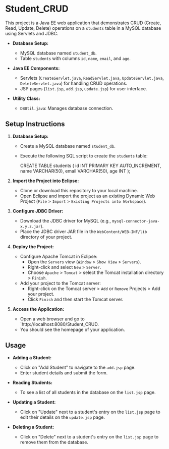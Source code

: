 # Student_CRUD

This project is a Java EE web application that demonstrates CRUD (Create, Read, Update, Delete) operations on a `students` table in a MySQL database using Servlets and JDBC.

- **Database Setup:**
  - MySQL database named `student_db`.
  - Table `students` with columns `id`, `name`, `email`, and `age`.

- **Java EE Components:**
  - Servlets (`CreateServlet.java`, `ReadServlet.java`, `UpdateServlet.java`, `DeleteServlet.java`) for handling CRUD operations.
  - JSP pages (`list.jsp`, `add.jsp`, `update.jsp`) for user interface.

- **Utility Class:**
  - `DBUtil.java`: Manages database connection.

## Setup Instructions

1. **Database Setup:**
   - Create a MySQL database named `student_db`.
   - Execute the following SQL script to create the `students` table:

   
     CREATE TABLE students (
         id INT PRIMARY KEY AUTO_INCREMENT,
         name VARCHAR(50),
         email VARCHAR(50),
         age INT
     );
   

2. **Import the Project into Eclipse:**
   - Clone or download this repository to your local machine.
   - Open Eclipse and import the project as an existing Dynamic Web Project (`File` > `Import` > `Existing Projects into Workspace`).

3. **Configure JDBC Driver:**
   - Download the JDBC driver for MySQL (e.g., `mysql-connector-java-x.y.z.jar`).
   - Place the JDBC driver JAR file in the `WebContent/WEB-INF/lib` directory of your project.

4. **Deploy the Project:**
   - Configure Apache Tomcat in Eclipse:
     - Open the `Servers` view (`Window` > `Show View` > `Servers`).
     - Right-click and select `New` > `Server`.
     - Choose `Apache` > `Tomcat` > select the Tomcat installation directory > `Finish`.
   - Add your project to the Tomcat server:
     - Right-click on the Tomcat server > `Add` or `Remove` Projects > Add your project.
     - Click `Finish` and then start the Tomcat server.

5. **Access the Application:**
   - Open a web browser and go to `http://localhost:8080/Student_CRUD.
   - You should see the homepage of your application.

## Usage

- **Adding a Student:**
  - Click on "Add Student" to navigate to the `add.jsp` page.
  - Enter student details and submit the form.

- **Reading Students:**
  - To see a list of all students in the database on the `list.jsp` page.

- **Updating a Student:**
  - Click on "Update" next to a student's entry on the `list.jsp` page to edit their details on the `update.jsp` page.

- **Deleting a Student:**
  - Click on "Delete" next to a student's entry on the `list.jsp` page to remove them from the database.

